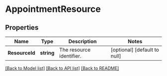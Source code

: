 # AppointmentResource

## Properties
Name | Type | Description | Notes
------------ | ------------- | ------------- | -------------
**ResourceId** | **string** | The resource identifier. | [optional] [default to null]

[[Back to Model list]](../README.md#documentation-for-models) [[Back to API list]](../README.md#documentation-for-api-endpoints) [[Back to README]](../README.md)

